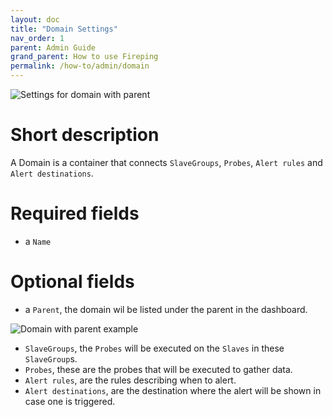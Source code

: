 ```yaml
---
layout: doc
title: "Domain Settings"
nav_order: 1
parent: Admin Guide
grand_parent: How to use Fireping
permalink: /how-to/admin/domain
---
```


![Settings for domain with parent](/fireping/assets/img/settings_domain_with_parent.png)

# Short description
A Domain is a container that connects `SlaveGroups`, `Probes`, `Alert rules` and `Alert destinations`. 

# Required fields
- a `Name`

# Optional fields
- a `Parent`, the domain wil be listed under the parent in the dashboard.

![Domain with parent example](/fireping/assets/img/domain_with_parent.png)

- `SlaveGroups`, the `Probes` will be executed on the `Slaves` in these `SlaveGroup`s.
- `Probes`, these are the probes that will be executed to gather data.
- `Alert rules`, are the rules describing when to alert.
- `Alert destinations`, are the destination where the alert will be shown in case one is triggered. 
